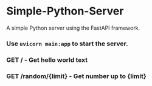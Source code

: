 # Simple-Python-Server
A simple Python server using the FastAPI framework.

### Use `uvicorn main:app` to start the server.

### GET / - Get hello world text

### GET /random/{limit} - Get number up to \{limit\}